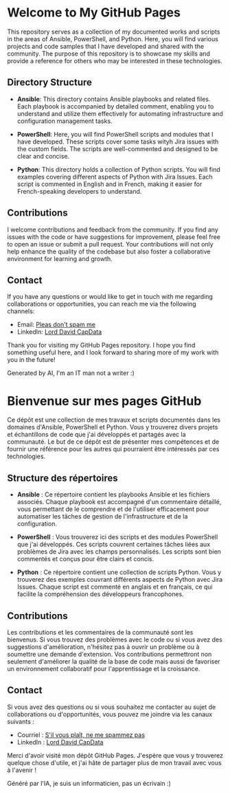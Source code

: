 # Welcome to My GitHub Pages

This repository serves as a collection of my documented works and scripts in the areas of Ansible, PowerShell, and Python. Here, you will find various projects and code samples that I have developed and shared with the community. The purpose of this repository is to showcase my skills and provide a reference for others who may be interested in these technologies.

## Directory Structure

- **Ansible**: This directory contains Ansible playbooks and related files. Each playbook is accompanied by detailed comment, enabling you to understand and utilize them effectively for automating infrastructure and configuration management tasks.

- **PowerShell**: Here, you will find PowerShell scripts and modules that I have developed. These scripts cover some tasks wityh Jira issues with the custom fields. The scripts are well-commented and designed to be clear and concise.

- **Python**: This directory holds a collection of Python scripts. You will find examples covering different aspects of Python with Jira Issues. Each script is commented in English and in French, making it easier for French-speaking developers to understand.

## Contributions

I welcome contributions and feedback from the community. If you find any issues with the code or have suggestions for improvement, please feel free to open an issue or submit a pull request. Your contributions will not only help enhance the quality of the codebase but also foster a collaborative environment for learning and growth.

## Contact

If you have any questions or would like to get in touch with me regarding collaborations or opportunities, you can reach me via the following channels:


- Email: [Pleas don't spam me](mailto:https://www.linkedin.com/in/david-pierre-929657179/)
- LinkedIn: [Lord David CapData](https://www.linkedin.com/in/david-pierre-929657179/)

Thank you for visiting my GitHub Pages repository. I hope you find something useful here, and I look forward to sharing more of my work with you in the future!

Generated by AI, I'm an IT man not a writer :)

# Bienvenue sur mes pages GitHub

Ce dépôt est une collection de mes travaux et scripts documentés dans les domaines d'Ansible, PowerShell et Python. Vous y trouverez divers projets et échantillons de code que j'ai développés et partagés avec la communauté. Le but de ce dépôt est de présenter mes compétences et de fournir une référence pour les autres qui pourraient être intéressés par ces technologies.

## Structure des répertoires

- **Ansible** : Ce répertoire contient les playbooks Ansible et les fichiers associés. Chaque playbook est accompagné d'un commentaire détaillé, vous permettant de le comprendre et de l'utiliser efficacement pour automatiser les tâches de gestion de l'infrastructure et de la configuration.

- **PowerShell** : Vous trouverez ici des scripts et des modules PowerShell que j'ai développés. Ces scripts couvrent certaines tâches liées aux problèmes de Jira avec les champs personnalisés. Les scripts sont bien commentés et conçus pour être clairs et concis.

- **Python** : Ce répertoire contient une collection de scripts Python. Vous y trouverez des exemples couvrant différents aspects de Python avec Jira Issues. Chaque script est commenté en anglais et en français, ce qui facilite la compréhension des développeurs francophones.

## Contributions

Les contributions et les commentaires de la communauté sont les bienvenus. Si vous trouvez des problèmes avec le code ou si vous avez des suggestions d'amélioration, n'hésitez pas à ouvrir un problème ou à soumettre une demande d'extension. Vos contributions permettront non seulement d'améliorer la qualité de la base de code mais aussi de favoriser un environnement collaboratif pour l'apprentissage et la croissance.

## Contact

Si vous avez des questions ou si vous souhaitez me contacter au sujet de collaborations ou d'opportunités, vous pouvez me joindre via les canaux suivants :


- Courriel : [S'il vous plaît, ne me spammez pas](mailto:https://www.linkedin.com/in/david-pierre-929657179/)
- LinkedIn : [Lord David CapData](https://www.linkedin.com/in/david-pierre-929657179/)

Merci d'avoir visité mon dépôt GitHub Pages. J'espère que vous y trouverez quelque chose d'utile, et j'ai hâte de partager plus de mon travail avec vous à l'avenir !

Généré par l'IA, je suis un informaticien, pas un écrivain :)
